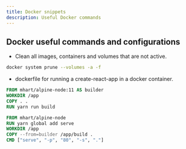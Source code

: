 ```yaml
---
title: Docker snippets
description: Useful Docker commands
---
```


## Docker useful commands and configurations

- Clean all images, containers and volumes that are not active.

```bash
docker system prune --volumes -a -f
```

- dockerfile for running a create-react-app in a docker container.

```dockerfile
FROM mhart/alpine-node:11 AS builder
WORKDIR /app
COPY . .
RUN yarn run build

FROM mhart/alpine-node
RUN yarn global add serve
WORKDIR /app
COPY --from=builder /app/build .
CMD ["serve", "-p", "80", "-s", "."]
```
